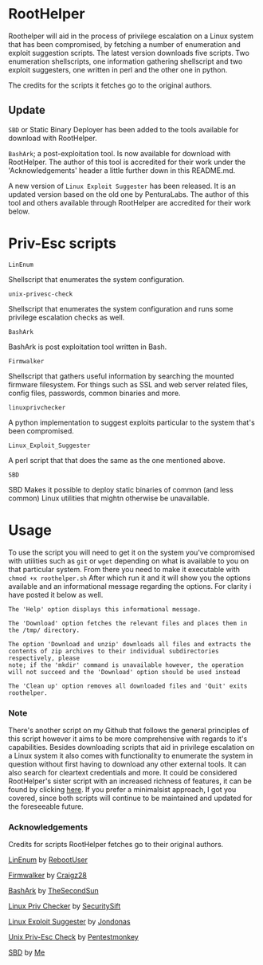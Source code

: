 # RootHelper
Roothelper will aid in the process of privilege escalation on a Linux system that has been compromised, by fetching a number of enumeration
and exploit suggestion scripts. The latest version downloads five scripts. Two enumeration shellscripts, one information gathering shellscript and two exploit suggesters, one written in perl and the other one in python.

The credits for the scripts it fetches go to the original authors.

## Update

`SBD` or Static Binary Deployer has been added to the tools available for download with RootHelper.

`BashArk`; a post-exploitation tool. Is now available for download with RootHelper. The author of this tool is accredited for their work under the 'Acknowledgements' header a little further down in this README.md.

A new version of `Linux Exploit Suggester` has been released. It is an updated version based on the old one by PenturaLabs. The author of this tool and others available through RootHelper are accredited for their work below.



# Priv-Esc scripts

```
LinEnum
```
Shellscript that enumerates the system configuration.
```
unix-privesc-check 
```
Shellscript that enumerates the system configuration and runs some privilege escalation checks as well.
```
BashArk
```
BashArk is post exploitation tool written in Bash.

```
Firmwalker
```
Shellscript that gathers useful information by searching the mounted firmware filesystem. For things such as SSL and web server related files, config files, passwords, common binaries and more. 
```
linuxprivchecker
```
A python implementation to suggest exploits particular to the system that's been compromised.

```
Linux_Exploit_Suggester
```
A perl script that that does the same as the one mentioned above.

```
SBD
```
SBD Makes it possible to deploy static binaries of common (and less common) Linux utilities that mightn otherwise be unavailable.

# Usage

To use the script you will need to get it on the system you've compromised with utilities such as `git` or `wget` depending on what is available to you on that particular system. From there you need to make it executable with `chmod +x roothelper.sh` After which run it and it will show you the options available and an informational message regarding the options. For clarity i have posted it below as well.

```
The 'Help' option displays this informational message.

The 'Download' option fetches the relevant files and places them in the /tmp/ directory.

The option 'Download and unzip' downloads all files and extracts the contents of zip archives to their individual subdirectories respectively, please
note; if the 'mkdir' command is unavailable however, the operation will not succeed and the 'Download' option should be used instead

The 'Clean up' option removes all downloaded files and 'Quit' exits roothelper.
```
### Note

There's another script on my Github that follows the general principles of this script however it aims to be more comprehensive with regards to it's capabilities. Besides downloading scripts that aid in privilege escalation on a Linux system it also comes with functionality to enumerate the system in question without first having to download any other external tools. It can also search for cleartext credentials and more. It could be considered RootHelper's sister script with an increased richness of features, it can be found by clicking [here](https://github.com/NullArray/Bash-Kit-Multitool). If you prefer a minimalsist approach, I got you covered, since both scripts will continue to be maintained and updated for the foreseeable future.


### Acknowledgements

Credits for scripts RootHelper fetches go to their original authors.

[LinEnum](https://github.com/rebootuser/LinEnum) by [RebootUser](https://github.com/rebootuser)

[Firmwalker](https://github.com/craigz28/firmwalker) by [Craigz28](https://github.com/craigz28)

[BashArk](https://github.com/TheSecondSun/Bashark) by [TheSecondSun](https://github.com/TheSecondSun)

[Linux Priv Checker](http://www.securitysift.com/download/linuxprivchecker.py) by [SecuritySift](http://www.securitysift.com)

[Linux Exploit Suggester](https://github.com/jondonas/linux-exploit-suggester-2) by [Jondonas](https://github.com/jondonas)

[Unix Priv-Esc Check](https://github.com/pentestmonkey/unix-privesc-check) by [Pentestmonkey](https://github.com/pentestmonkey)

[SBD](https://github.com/NullArray/SBD) by [Me](https://github.com/NullArray)


